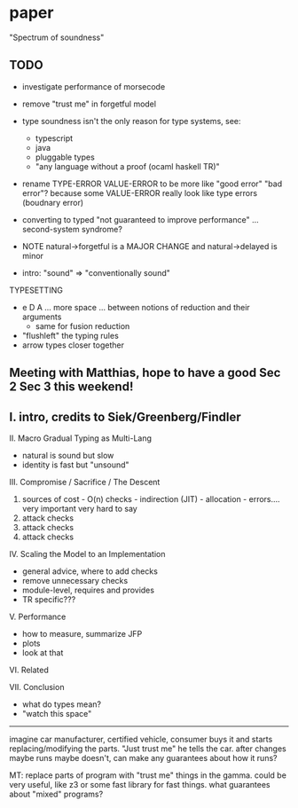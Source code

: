 paper
===

"Spectrum of soundness"

TODO
---

- investigate performance of morsecode
- remove "trust me" in forgetful model
- type soundness isn't the only reason for type systems, see:
  - typescript
  - java
  - pluggable types
  - "any language without a proof (ocaml haskell TR)"
- rename TYPE-ERROR VALUE-ERROR to be more like "good error" "bad error"?
  because some VALUE-ERROR really look like type errors (boudnary error)
- converting to typed "not guaranteed to improve performance"
  ... second-system syndrome?
- NOTE natural->forgetful is a MAJOR CHANGE
  and natural->delayed is minor

- intro: "sound" => "conventionally sound"

TYPESETTING
- e D A ... more space ... between notions of reduction and their arguments
  - same for fusion reduction
- "flushleft" the typing rules
- arrow types closer together


Meeting with Matthias, hope to have a good Sec 2 Sec 3 this weekend!
---

I. intro, credits to Siek/Greenberg/Findler
   -

II. Macro Gradual Typing as Multi-Lang
  - natural is sound but slow
  - identity is fast but "unsound"

III. Compromise  / Sacrifice / The Descent
  1. sources of cost
    - O(n) checks
    - indirection (JIT)
    - allocation
    - errors.... very important very hard to say
  2. attack checks
  3. attack checks
  4. attack checks

IV. Scaling the Model to an Implementation
  - general advice, where to add checks
  - remove unnecessary checks
  - module-level, requires and provides
  - TR specific???

V. Performance
  - how to measure, summarize JFP
  - plots
  - look at that

VI. Related

VII. Conclusion
  - what do types mean?
  - "watch this space"

-----------------------------------------------------------------------------

imagine car manufacturer, certified vehicle, consumer buys it and
 starts replacing/modifying the parts. "Just trust me" he tells the car.
after changes maybe runs maybe doesn't, can make any guarantees about how
 it runs?

MT: replace parts of program with "trust me" things in the gamma.
 could be very useful, like z3 or some fast library for fast things.
 what guarantees about "mixed" programs?
